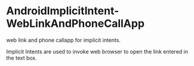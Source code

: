 # AndroidImplicitIntent-WebLinkAndPhoneCallApp

web link and phone callapp for implicit intents.

Implicit Intents are used to invoke web browser to open the link entered in the text box.
